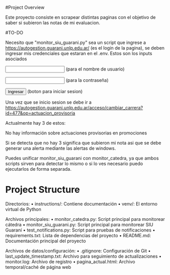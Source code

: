 #Project Overview

Este proyecto consiste en scrapear distintas paginas con el objetivo de saber si subieron las notas de mi evaluacion.

#TO-DO

Necesito que "monitor_siu_guarani.py" sea un script que ingrese a https://autogestion.guarani.unlp.edu.ar/ (es el login de la pagina), se deben ingresar mis credenciales que estaran en el .env. Estos son los inputs asociados

<input id="usuario" name="usuario" type="text" value="" maxlength="60"> (para el nombre de usuario)

<input id="password" name="password" type="password" value="" maxlength="20"> (para la contraseña)

<input id="login" name="login" type="submit" value="Ingresar" class="btn btn-info"> (boton para iniciar sesion)

Una vez que se inicio sesion se debe ir a https://autogestion.guarani.unlp.edu.ar/acceso/cambiar_carrera?id=477&op=actuacion_provisoria


Actualmente hay 3 de estos:

 <div class="alert"> No hay información sobre actuaciones provisorias en  promociones </div>

 Si se detecta que no hay 3 significa que subieron mi nota asi que se debe generar una alerta mediante las alertas de windows. 

Puedes unificar monitor_siu_guarani con monitor_catedra, ya que ambos scripts sirven para detectar lo mismo o si lo ves necesario puedo ejecutarlos de forma separada. 


# Project Structure

Directorios:
•  instructions/: Contiene documentación
•  venv/: El entorno virtual de Python

Archivos principales:
•  monitor_catedra.py: Script principal para monitorear cátedra
•  monitor_siu_guarani.py: Script principal para monitorear SIU Guaraní
•  test_notifications.py: Script para pruebas de notificaciones
•  requirements.txt: Lista de dependencias del proyecto
•  README.md: Documentación principal del proyecto

Archivos de datos/configuración:
•  .gitignore: Configuración de Git
•  last_update_timestamp.txt: Archivo para seguimiento de actualizaciones
•  monitor.log: Archivo de registro
•  pagina_actual.html: Archivo temporal/caché de página web